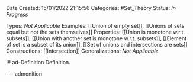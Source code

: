 <br />
<br />

Date Created: 15/01/2022 21:15:56
Categories: #Set_Theory
Status: _In Progress_

Types: _Not Applicable_
Examples: [[Union of empty set]], [[Unions of sets equal but not the sets themselves]]
Properties: [[Union is monotone w.r.t. subsets]], [[Union with another set is monotone w.r.t. subsets]], [[Element of set is a subset of its union]], [[Set of unions and intersections are sets]]
Constructions: [[Intersection]]
Generalizations: _Not Applicable_

!!! ad-Definition Definition.



--- admonition
